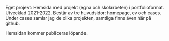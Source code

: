 Eget projekt: Hemsida med projekt (egna och skolarbeten) i portfolioformat. Utvecklad 2021-2022. 
Består av tre huvudsidor: homepage, cv och cases. Under cases samlar jag de olika projekten, samtliga finns även här på github.

Hemsidan kommer publiceras löpande.
